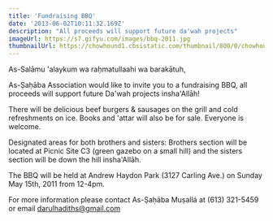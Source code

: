 ```yaml
---
title: 'Fundraising BBQ'
date: '2013-06-02T10:11:32.169Z'
description: "All proceeds will support future da'wah projects"
imageUrl: https://s7.gifyu.com/images/bbq-2011.jpg
thumbnailUrl: https://chowhound1.cbsistatic.com/thumbnail/800/0/chowhound1.cbsistatic.com/blog-media/2019/05/best-grilling-bbq-cookbooks-chowhound.jpg
---
```


As-Salāmu 'alaykum wa raḥmatullaahi wa barakātuh,

As-Ṣaḥāba Association would like to invite you to a fundraising BBQ, all proceeds will support future Da'wah projects insha'Allāh!

There will be delicious beef burgers & sausages on the grill and cold refreshments on ice. Books and 'attar will also be for sale. Everyone is welcome.

Designated areas for both brothers and sisters:
Brothers section will be located at Picnic Site C3 (green gazebo on a small hill) and the sisters section will be down the hill insha'Allāh.

The BBQ will be held at Andrew Haydon Park (3127 Carling Ave.) on Sunday May 15th, 2011 from 12-4pm.

For more information please contact As-Ṣaḥāba Muṣallá at (613) 321-5459 or email darulhadiths@gmail.com
